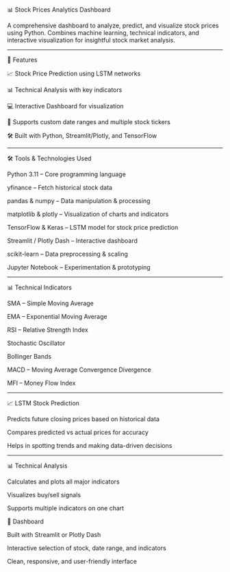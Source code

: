📊 Stock Prices Analytics Dashboard

A comprehensive dashboard to analyze, predict, and visualize stock prices using Python. Combines machine learning, technical indicators, and interactive visualization for insightful stock market analysis.

---


🚀 Features

📈 Stock Price Prediction using LSTM networks

📊 Technical Analysis with key indicators

💻 Interactive Dashboard for visualization

📅 Supports custom date ranges and multiple stock tickers

🛠️ Built with Python, Streamlit/Plotly, and TensorFlow


---

🛠 Tools & Technologies Used

Python 3.11 – Core programming language

yfinance – Fetch historical stock data

pandas & numpy – Data manipulation & processing

matplotlib & plotly – Visualization of charts and indicators

TensorFlow & Keras – LSTM model for stock price prediction

Streamlit / Plotly Dash – Interactive dashboard

scikit-learn – Data preprocessing & scaling

Jupyter Notebook – Experimentation & prototyping

---

📊 Technical Indicators

SMA – Simple Moving Average

EMA – Exponential Moving Average

RSI – Relative Strength Index

Stochastic Oscillator

Bollinger Bands

MACD – Moving Average Convergence Divergence

MFI – Money Flow Index

---

📈 LSTM Stock Prediction

Predicts future closing prices based on historical data

Compares predicted vs actual prices for accuracy

Helps in spotting trends and making data-driven decisions

---

📊 Technical Analysis

Calculates and plots all major indicators

Visualizes buy/sell signals

Supports multiple indicators on one chart



🎨 Dashboard

Built with Streamlit or Plotly Dash

Interactive selection of stock, date range, and indicators

Clean, responsive, and user-friendly interface

